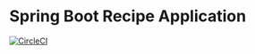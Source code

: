 # Spring Boot Recipe Application

[![CircleCI](https://circleci.com/gh/morri909/spring5-recipe-app.svg?style=svg)](https://circleci.com/gh/morri909/spring5-recipe-app)

